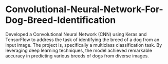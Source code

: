# Convolutional-Neural-Network-For-Dog-Breed-Identification
Developed a Convolutional Neural Network (CNN) using Keras and TensorFlow to address the task of identifying the breed of a dog from an input image. The project is, specifically a multiclass classification task. By leveraging deep learning techniques, the model achieved remarkable accuracy in predicting various breeds of dogs from diverse images.

